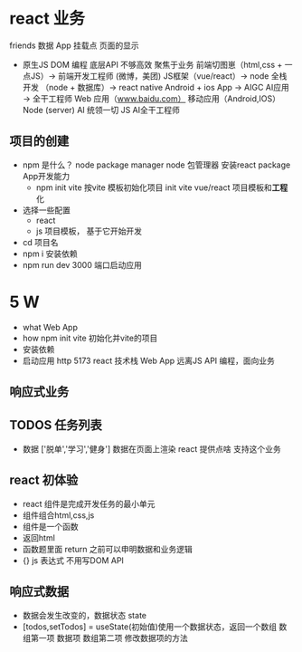 # react 业务
friends 数据
App
挂载点
页面的显示
- 原生JS
  DOM 编程
  底层API 不够高效
  聚焦于业务
  前端切图崽（html,css + 一点JS）-> 前端开发工程师 (微博，美团) JS框架（vue/react）-> node 全栈开发 （node + 数据库）-> react native Android + ios App -> AIGC AI应用 -> 全干工程师
  Web 应用（www.baidu.com） 移动应用（Android,IOS）
  Node (server)  AI 统领一切 JS AI全干工程师
  

## **项目**的创建
- npm 是什么？ node package manager
  node 包管理器 安装react package App开发能力
  - npm init vite
    按vite 模板初始化项目 init
    vite vue/react 项目模板和**工程**化
- 选择一些配置
  - react
  - js
  项目模板， 基于它开始开发
- cd 项目名
- npm i 安装依赖
- npm run dev 
  3000 端口启动应用

# 5 W
- what Web App
- how npm init vite 初始化并vite的项目
- 安装依赖
- 启动应用 http 5173 react 技术栈 Web App
远离JS API 编程，面向业务
## 响应式业务
## TODOS 任务列表
  - 数据 ['脱单','学习','健身']
    数据在页面上渲染 react 提供点啥 支持这个业务

## react 初体验
- react 组件是完成开发任务的最小单元
- 组件组合html,css,js
- 组件是一个函数
- 返回html
- 函数题里面 return 之前可以申明数据和业务逻辑
- {} js 表达式 不用写DOM API

## 响应式数据
- 数据会发生改变的，数据状态 state
- [todos,setTodos] = useState(初始值)使用一个数据状态，返回一个数组
  数组第一项 数据项
  数组第二项 修改数据项的方法